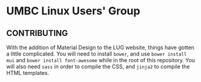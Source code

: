 # UMBC Linux Users' Group

## CONTRIBUTING

With the addition of Material Design to the LUG website, things have gotten a little complicated.
You will need to install `bower`, and use `bower install mui` and `bower install font-awesome` while
in the root of this repository. You will also need `sass` in order to compile the CSS, and `jinja2`
to compile the HTML templates.

